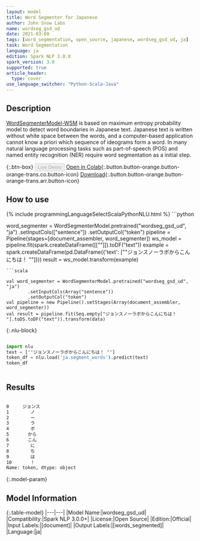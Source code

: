 ```yaml
---
layout: model
title: Word Segmenter for Japanese
author: John Snow Labs
name: wordseg_gsd_ud
date: 2021-03-09
tags: [word_segmentation, open_source, japanese, wordseg_gsd_ud, ja]
task: Word Segmentation
language: ja
edition: Spark NLP 3.0.0
spark_version: 3.0
supported: true
article_header:
  type: cover
use_language_switcher: "Python-Scala-Java"
---
```


## Description

[WordSegmenterModel-WSM](https://en.wikipedia.org/wiki/Text_segmentation) is based on maximum entropy probability model to detect word boundaries in Japanese text.
            Japanese text is written without white space between the words, and a computer-based application cannot know a priori which sequence of ideograms form a word.
            In many natural language processing tasks such as part-of-speech (POS) and named entity recognition (NER) require word segmentation as a initial step.

{:.btn-box}
<button class="button button-orange" disabled>Live Demo</button>
[Open in Colab](https://colab.research.google.com/github/JohnSnowLabs/spark-nlp-workshop/blob/master/jupyter/annotation/chinese/word_segmentation/words_segmenter_demo.ipynb){:.button.button-orange.button-orange-trans.co.button-icon}
[Download](https://s3.amazonaws.com/auxdata.johnsnowlabs.com/public/models/wordseg_gsd_ud_ja_3.0.0_3.0_1615292309908.zip){:.button.button-orange.button-orange-trans.arr.button-icon}

## How to use



<div class="tabs-box" markdown="1">
{% include programmingLanguageSelectScalaPythonNLU.html %}
```python

word_segmenter = WordSegmenterModel.pretrained("wordseg_gsd_ud", "ja")        .setInputCols(["sentence"])        .setOutputCol("token")
pipeline = Pipeline(stages=[document_assembler, word_segmenter])
ws_model = pipeline.fit(spark.createDataFrame([[""]]).toDF("text"))
example = spark.createDataFrame(pd.DataFrame({'text': [""ジョンスノーラボからこんにちは！ ""]}))
result = ws_model.transform(example)

```
```scala

val word_segmenter = WordSegmenterModel.pretrained("wordseg_gsd_ud", "ja")
        .setInputCols(Array("sentence"))
        .setOutputCol("token")
val pipeline = new Pipeline().setStages(Array(document_assembler, word_segmenter))
val result = pipeline.fit(Seq.empty["ジョンスノーラボからこんにちは！ "].toDS.toDF("text")).transform(data)

```

{:.nlu-block}
```python

import nlu
text = [""ジョンスノーラボからこんにちは！ ""]
token_df = nlu.load('ja.segment_words').predict(text)
token_df
    
```
</div>

## Results

```bash

0     ジョンス
1        ノ
2        ー
3        ラ
4        ボ
5       から
6       こん
7        に
8        ち
9        は
10       ！
Name: token, dtype: object
```

{:.model-param}
## Model Information

{:.table-model}
|---|---|
|Model Name:|wordseg_gsd_ud|
|Compatibility:|Spark NLP 3.0.0+|
|License:|Open Source|
|Edition:|Official|
|Input Labels:|[document]|
|Output Labels:|[words_segmented]|
|Language:|ja|